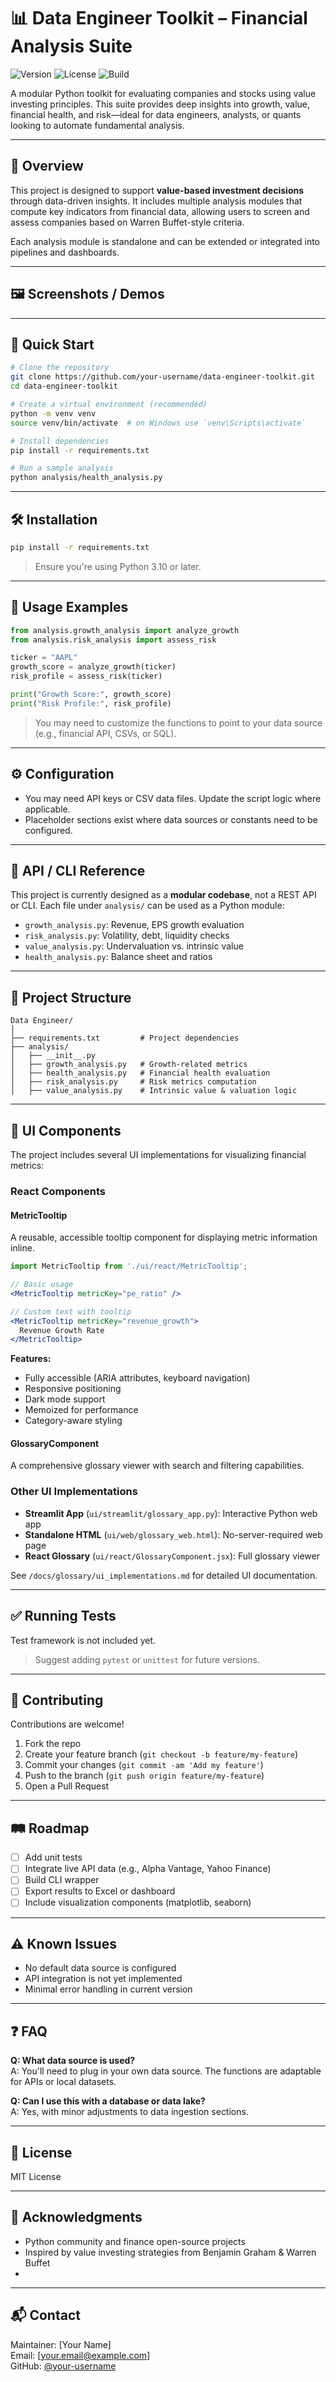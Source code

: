 # 📊 Data Engineer Toolkit – Financial Analysis Suite

![Version](https://img.shields.io/badge/version-1.0.0-blue.svg)
![License](https://img.shields.io/badge/license-MIT-green.svg)
![Build](https://img.shields.io/badge/build-passing-brightgreen.svg)

A modular Python toolkit for evaluating companies and stocks using value investing principles. This suite provides deep insights into growth, value, financial health, and risk—ideal for data engineers, analysts, or quants looking to automate fundamental analysis.

---

## 🧭 Overview

This project is designed to support **value-based investment decisions** through data-driven insights. It includes multiple analysis modules that compute key indicators from financial data, allowing users to screen and assess companies based on Warren Buffet-style criteria.

Each analysis module is standalone and can be extended or integrated into pipelines and dashboards.

---

## 🖼️ Screenshots / Demos

<!-- TODO: Add screenshots or data output examples here -->
<!-- Example: ![Sample Report Output](./docs/report_preview.png) -->

---

## 🚀 Quick Start

```bash
# Clone the repository
git clone https://github.com/your-username/data-engineer-toolkit.git
cd data-engineer-toolkit

# Create a virtual environment (recommended)
python -m venv venv
source venv/bin/activate  # on Windows use `venv\Scripts\activate`

# Install dependencies
pip install -r requirements.txt

# Run a sample analysis
python analysis/health_analysis.py
```

---

## 🛠 Installation

```bash
pip install -r requirements.txt
```

> Ensure you're using Python 3.10 or later.

---

## 🧪 Usage Examples

```python
from analysis.growth_analysis import analyze_growth
from analysis.risk_analysis import assess_risk

ticker = "AAPL"
growth_score = analyze_growth(ticker)
risk_profile = assess_risk(ticker)

print("Growth Score:", growth_score)
print("Risk Profile:", risk_profile)
```

> You may need to customize the functions to point to your data source (e.g., financial API, CSVs, or SQL).

---

## ⚙️ Configuration

- You may need API keys or CSV data files. Update the script logic where applicable.
- Placeholder sections exist where data sources or constants need to be configured.
<!-- TODO: Specify if any `.env` or config files are needed -->

---

## 🧭 API / CLI Reference

This project is currently designed as a **modular codebase**, not a REST API or CLI. Each file under `analysis/` can be used as a Python module:

- `growth_analysis.py`: Revenue, EPS growth evaluation
- `risk_analysis.py`: Volatility, debt, liquidity checks
- `value_analysis.py`: Undervaluation vs. intrinsic value
- `health_analysis.py`: Balance sheet and ratios

---

## 📂 Project Structure

```
Data Engineer/
│
├── requirements.txt         # Project dependencies
├── analysis/
│   ├── __init__.py
│   ├── growth_analysis.py   # Growth-related metrics
│   ├── health_analysis.py   # Financial health evaluation
│   ├── risk_analysis.py     # Risk metrics computation
│   ├── value_analysis.py    # Intrinsic value & valuation logic
```

---

## 🎨 UI Components

The project includes several UI implementations for visualizing financial metrics:

### React Components

#### MetricTooltip
A reusable, accessible tooltip component for displaying metric information inline.

```jsx
import MetricTooltip from './ui/react/MetricTooltip';

// Basic usage
<MetricTooltip metricKey="pe_ratio" />

// Custom text with tooltip
<MetricTooltip metricKey="revenue_growth">
  Revenue Growth Rate
</MetricTooltip>
```

**Features:**
- Fully accessible (ARIA attributes, keyboard navigation)
- Responsive positioning
- Dark mode support
- Memoized for performance
- Category-aware styling

#### GlossaryComponent
A comprehensive glossary viewer with search and filtering capabilities.

### Other UI Implementations
- **Streamlit App** (`ui/streamlit/glossary_app.py`): Interactive Python web app
- **Standalone HTML** (`ui/web/glossary_web.html`): No-server-required web page
- **React Glossary** (`ui/react/GlossaryComponent.jsx`): Full glossary viewer

See `/docs/glossary/ui_implementations.md` for detailed UI documentation.

---

## ✅ Running Tests

<!-- TODO: No test suite found in current files -->
Test framework is not included yet.

> Suggest adding `pytest` or `unittest` for future versions.

---

## 🤝 Contributing

Contributions are welcome!

1. Fork the repo
2. Create your feature branch (`git checkout -b feature/my-feature`)
3. Commit your changes (`git commit -am 'Add my feature'`)
4. Push to the branch (`git push origin feature/my-feature`)
5. Open a Pull Request

---

## 🛤 Roadmap

- [ ] Add unit tests
- [ ] Integrate live API data (e.g., Alpha Vantage, Yahoo Finance)
- [ ] Build CLI wrapper
- [ ] Export results to Excel or dashboard
- [ ] Include visualization components (matplotlib, seaborn)

---

## ⚠ Known Issues

- No default data source is configured
- API integration is not yet implemented
- Minimal error handling in current version

---

## ❓ FAQ

**Q: What data source is used?**  
A: You'll need to plug in your own data source. The functions are adaptable for APIs or local datasets.

**Q: Can I use this with a database or data lake?**  
A: Yes, with minor adjustments to data ingestion sections.

---

## 📄 License

MIT License  
<!-- TODO: Replace if another license applies -->

---

## 🙏 Acknowledgments

- Python community and finance open-source projects
- Inspired by value investing strategies from Benjamin Graham & Warren Buffet
- <!-- TODO: Add any tools or datasets used -->

---

## 📬 Contact

Maintainer: [Your Name]  
Email: [your.email@example.com]  
GitHub: [@your-username](https://github.com/your-username)